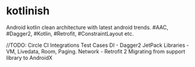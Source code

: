 # kotlinish
Android kotlin clean architecture with latest android trends. #AAC, #Dagger2, #Kotlin, #Retrofit, #ConstraintLayout etc.

//TODO:
Circle CI Integrations
Test Cases
DI - Dagger2
JetPack Libraries - VM, Livedata, Room, Paging.
Network - Retrofit 2
Migrating from support library to AndroidX
